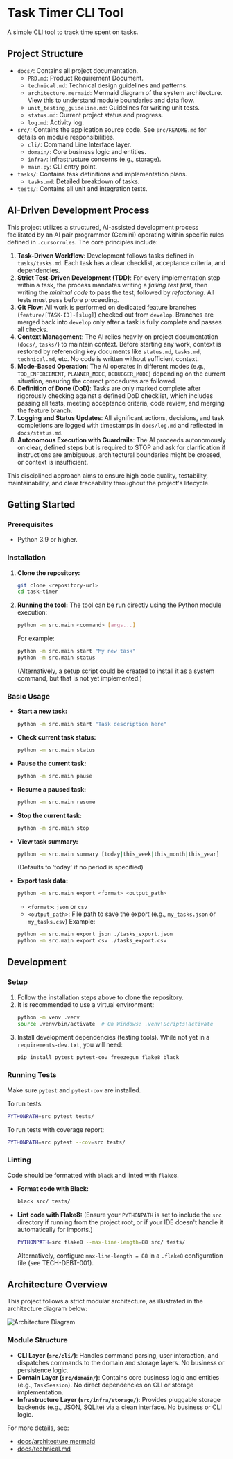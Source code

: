 # Task Timer CLI Tool

A simple CLI tool to track time spent on tasks.

## Project Structure

-   `docs/`: Contains all project documentation.
    -   `PRD.md`: Product Requirement Document.
    -   `technical.md`: Technical design guidelines and patterns.
    -   `architecture.mermaid`: Mermaid diagram of the system architecture. View this to understand module boundaries and data flow.
    -   `unit_testing_guideline.md`: Guidelines for writing unit tests.
    -   `status.md`: Current project status and progress.
    -   `log.md`: Activity log.
-   `src/`: Contains the application source code. See `src/README.md` for details on module responsibilities.
    -   `cli/`: Command Line Interface layer.
    -   `domain/`: Core business logic and entities.
    -   `infra/`: Infrastructure concerns (e.g., storage).
    -   `main.py`: CLI entry point.
-   `tasks/`: Contains task definitions and implementation plans.
    -   `tasks.md`: Detailed breakdown of tasks.
-   `tests/`: Contains all unit and integration tests.

## AI-Driven Development Process

This project utilizes a structured, AI-assisted development process facilitated by an AI pair programmer (Gemini) operating within specific rules defined in `.cursorrules`. The core principles include:

1.  **Task-Driven Workflow**: Development follows tasks defined in `tasks/tasks.md`. Each task has a clear checklist, acceptance criteria, and dependencies.
2.  **Strict Test-Driven Development (TDD)**: For every implementation step within a task, the process mandates writing a *failing test first*, then writing the *minimal code* to pass the test, followed by *refactoring*. All tests must pass before proceeding.
3.  **Git Flow**: All work is performed on dedicated feature branches (`feature/[TASK-ID]-[slug]`) checked out from `develop`. Branches are merged back into `develop` only after a task is fully complete and passes all checks.
4.  **Context Management**: The AI relies heavily on project documentation (`docs/`, `tasks/`) to maintain context. Before starting any work, context is restored by referencing key documents like `status.md`, `tasks.md`, `technical.md`, etc. No code is written without sufficient context.
5.  **Mode-Based Operation**: The AI operates in different modes (e.g., `TDD_ENFORCEMENT`, `PLANNER_MODE`, `DEBUGGER_MODE`) depending on the current situation, ensuring the correct procedures are followed.
6.  **Definition of Done (DoD)**: Tasks are only marked complete after rigorously checking against a defined DoD checklist, which includes passing all tests, meeting acceptance criteria, code review, and merging the feature branch.
7.  **Logging and Status Updates**: All significant actions, decisions, and task completions are logged with timestamps in `docs/log.md` and reflected in `docs/status.md`.
8.  **Autonomous Execution with Guardrails**: The AI proceeds autonomously on clear, defined steps but is required to STOP and ask for clarification if instructions are ambiguous, architectural boundaries might be crossed, or context is insufficient.

This disciplined approach aims to ensure high code quality, testability, maintainability, and clear traceability throughout the project's lifecycle.

## Getting Started

### Prerequisites

- Python 3.9 or higher.

### Installation

1.  **Clone the repository:**
    ```sh
    git clone <repository-url>
    cd task-timer
    ```
2.  **Running the tool:**
    The tool can be run directly using the Python module execution:
    ```sh
    python -m src.main <command> [args...]
    ```
    For example:
    ```sh
    python -m src.main start "My new task"
    python -m src.main status
    ```
    (Alternatively, a setup script could be created to install it as a system command, but that is not yet implemented.)

### Basic Usage

-   **Start a new task:**
    ```sh
    python -m src.main start "Task description here"
    ```
-   **Check current task status:**
    ```sh
    python -m src.main status
    ```
-   **Pause the current task:**
    ```sh
    python -m src.main pause
    ```
-   **Resume a paused task:**
    ```sh
    python -m src.main resume
    ```
-   **Stop the current task:**
    ```sh
    python -m src.main stop
    ```
-   **View task summary:**
    ```sh
    python -m src.main summary [today|this_week|this_month|this_year]
    ```
    (Defaults to 'today' if no period is specified)

-   **Export task data:**
    ```sh
    python -m src.main export <format> <output_path>
    ```
    -   `<format>`: `json` or `csv`
    -   `<output_path>`: File path to save the export (e.g., `my_tasks.json` or `my_tasks.csv`)
    Example:
    ```sh
    python -m src.main export json ./tasks_export.json
    python -m src.main export csv ./tasks_export.csv
    ```

## Development

### Setup

1.  Follow the installation steps above to clone the repository.
2.  It is recommended to use a virtual environment:
    ```sh
    python -m venv .venv
    source .venv/bin/activate  # On Windows: .venv\Scripts\activate
    ```
3.  Install development dependencies (testing tools). While not yet in a `requirements-dev.txt`, you will need:
    ```sh
    pip install pytest pytest-cov freezegun flake8 black
    ```

### Running Tests

Make sure `pytest` and `pytest-cov` are installed.

To run tests:
```sh
PYTHONPATH=src pytest tests/
```

To run tests with coverage report:
```sh
PYTHONPATH=src pytest --cov=src tests/
```

### Linting

Code should be formatted with `black` and linted with `flake8`.

-   **Format code with Black:**
    ```sh
    black src/ tests/
    ```
-   **Lint code with Flake8:**
    (Ensure your `PYTHONPATH` is set to include the `src` directory if running from the project root, or if your IDE doesn't handle it automatically for imports.)
    ```sh
    PYTHONPATH=src flake8 --max-line-length=88 src/ tests/
    ```
    Alternatively, configure `max-line-length = 88` in a `.flake8` configuration file (see TECH-DEBT-001).


## Architecture Overview

This project follows a strict modular architecture, as illustrated in the architecture diagram below:

![Architecture Diagram](docs/architecture.mermaid)

### Module Structure
- **CLI Layer (`src/cli/`)**: Handles command parsing, user interaction, and dispatches commands to the domain and storage layers. No business or persistence logic.
- **Domain Layer (`src/domain/`)**: Contains core business logic and entities (e.g., `TaskSession`). No direct dependencies on CLI or storage implementation.
- **Infrastructure Layer (`src/infra/storage/`)**: Provides pluggable storage backends (e.g., JSON, SQLite) via a clean interface. No business or CLI logic.

For more details, see:
- [docs/architecture.mermaid](docs/architecture.mermaid)
- [docs/technical.md](docs/technical.md)
